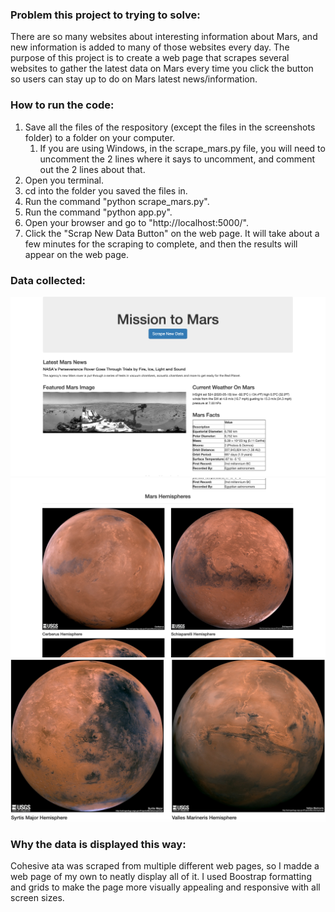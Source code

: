 ### Problem this project to trying to solve:
There are so many websites about interesting information about Mars, and new information is added to many of those websites every day. The purpose of this project is to create a web page that scrapes several websites to gather the latest data on Mars every time you click the button so users can stay up to do on Mars latest news/information.

### How to run the code:
1. Save all the files of the respository (except the files in the screenshots folder) to a folder on your computer.
    1. If you are using Windows, in the scrape_mars.py file, you will need to uncomment the 2 lines where it says to uncomment, and comment out the 2 lines about that.
1. Open you terminal.
1. cd into the folder you saved the files in.
1. Run the command "python scrape_mars.py".
1. Run the command "python app.py".
1. Open your browser and go to "http://localhost:5000/".
1. Click the "Scrap New Data Button" on the web page. It will take about a few minutes for the scraping to complete, and then the results will appear on the web page.

### Data collected:
![](Missions_to_Mars/screenshots/screenshot1.png)
![](Missions_to_Mars/screenshots/screenshot2.png)
![](Missions_to_Mars/screenshots/screenshot3.png)

### Why the data is displayed this way:
Cohesive ata was scraped from multiple different web pages, so I madde a web page of my own to neatly display all of it. I used Boostrap formatting and grids to make the page more visually appealing and responsive with all screen sizes.
